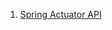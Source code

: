 1. [Spring Actuator API](https://docs.spring.io/spring-boot/docs/3.1.2/actuator-api/pdf/spring-boot-actuator-web-api.pdf)
